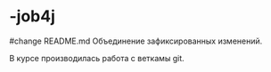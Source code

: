 # -job4j
#change README.md
Объединение зафиксированных изменений.

В курсе производилась работа с веткамы git.